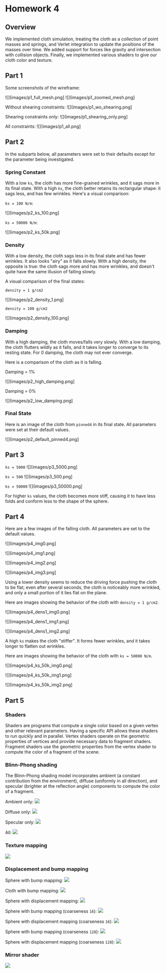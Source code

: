 # Homework 4

## Overview

We implemented cloth simulation, treating the cloth as a collection of point masses and springs,
and Verlet integration to update the positions of the masses over time.
We added support for forces like gravity and intersection with collision objects.
Finally, we implemented various shaders to give our cloth color and texture.

## Part 1

Some screenshots of the wireframe:

![](images/p1_full_mesh.png]
![](images/p1_zoomed_mesh.png]

Without shearing constraints:
![](images/p1_wo_shearing.png]

Shearing constraints only:
![](images/p1_shearing_only.png]

All constraints:
![](images/p1_all.png]

## Part 2

In the subparts below, all parameters were set to their defaults
except for the parameter being investigated.

### Spring Constant

With a low `ks`, the cloth has more fine-grained wrinkles, and it sags more in its final state.
With a high `ks`, the cloth better retains its rectangular shape: it sags less, and has few wrinkles.
Here's a visual comparison:

`ks = 100 N/m`:

![](images/p2_ks_100.png]

`ks = 50000 N/m`:

![](images/p2_ks_50k.png]

### Density

With a low density, the cloth sags less in its final state and has fewer wrinkles.
It also looks "airy" as it falls slowly.
With a high density, the opposite is true: the cloth sags more and has more wrinkles,
and doesn't quite have the same illusion of falling slowly.

A visual comparison of the final states:

`density = 1 g/cm2`

![](images/p2_density_1.png]

`density = 100 g/cm2`

![](images/p2_density_100.png]

### Damping

With a high damping, the cloth moves/falls very slowly.
With a low damping, the cloth flutters wildly as it falls,
and it takes longer to converge to its resting state.
For 0 damping, the cloth may not ever converge.

Here is a comparison of the cloth as it is falling.

Damping = 1%

![](images/p2_high_damping.png]

Damping = 0%

![](images/p2_low_damping.png]

### Final State

Here is an image of the cloth from `pinned4` in its final state.
All parameters were set at their default values.

![](images/p2_default_pinned4.png]


## Part 3

`ks = 5000`
![](images/p3_5000.png]

`ks = 500`
![](images/p3_500.png]

`ks = 50000`
![](images/p3_50000.png]

For higher `ks` values, the cloth becomes more stiff, causing it to have less folds and conform less to the shape of the sphere.

## Part 4

Here are a few images of the falling cloth. All parameters are set to the default values.

![](images/p4_img0.png]

![](images/p4_img1.png]

![](images/p4_img2.png]

![](images/p4_img3.png]

Using a lower density seems to reduce the driving force pushing the cloth to be flat;
even after several seconds, the cloth is noticeably more wrinkled, and only a small
portion of it lies flat on the plane.

Here are images showing the behavior of the cloth with `density = 1 g/cm2`.

![](images/p4_dens1_img0.png]

![](images/p4_dens1_img1.png]

![](images/p4_dens1_img2.png]

A high `ks` makes the cloth "stiffer". It forms fewer wrinkles, and
it takes longer to flatten out wrinkles.

Here are images showing the behavior of the cloth with `ks = 50000 N/m`.

![](images/p4_ks_50k_img0.png]

![](images/p4_ks_50k_img1.png]

![](images/p4_ks_50k_img2.png]

## Part 5

### Shaders

Shaders are programs that compute a single color based on a given vertex and other relevant parameters. Having a specific API allows these shaders to run quickly and in parallel.
Vertex shaders operate on the geometric properties of vertices and provide necessary data to fragment shaders. Fragment shaders use the geometric properties from the vertex shader
to compute the color of a fragment of the scene.

### Blinn-Phong shading

The Blinn-Phong shading model incorporates ambient (a constant contribution from the environment), diffuse (uniformly in all direction), and specular (brighter at the reflection angle) components to compute the color of a fragment.

Ambient only:
![](images/p5_t2_ambient_only.png)

Diffuse only:
![](images/p5_t2_diffuse_only.png)

Specular only:
![](images/p5_t2_specular_only.png)

All:
![](images/p5_t2_all.png)

### Texture mapping

![](images/p5_t3.png)

### Displacement and bump mapping

Sphere with bump mapping:
![](images/p5_sphere_bump.png)

Cloth with bump mapping:
![](images/p5_cloth_bump.png)

Sphere with displacement mapping:
![](images/p5_sphere_displacement.png)

Sphere with bump mapping (coarseness `16`):
![](images/p5_sphere_bump_16.png)

Sphere with displacement mapping (coarseness `16`):
![](images/p5_sphere_displacement_16.png)

Sphere with bump mapping (coarseness `128`):
![](images/p5_sphere_bump_128.png)

Sphere with displacement mapping (coarseness `128`):
![](images/p5_sphere_displacement_128.png)

### Mirror shader

![](images/p5_t5.png)
